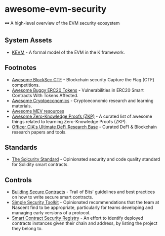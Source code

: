 # awesome-evm-security

🕶 A high-level overview of the EVM security ecosystem

## System Assets

- [KEVM](https://github.com/kframework/evm-semantics) - A formal model of the EVM in the K framework.

## Footnotes

- [Awesome BlockSec CTF](https://github.com/0xjeffsec/awesome-blocksec-ctf) - Blockchain security Capture the Flag (CTF) competitions.
- [Awesome Buggy ERC20 Tokens](https://github.com/sec-bit/awesome-buggy-erc20-tokens) - Vulnerabilities in ERC20 Smart Contracts With Tokens Affected.
- [Awesome Cryptoeconomics](https://github.com/jpantunes/awesome-cryptoeconomics) - Cryptoeconomic research and learning materials.
- [Awesome MEV resources](https://github.com/0xalpharush/awesome-MEV-resources)
- [Awesome Zero-Knowledge Proofs (ZKP)](https://github.com/matter-labs/awesome-zero-knowledge-proofs) - A curated list of awesome things related to learning Zero-Knowledge Proofs (ZKP).
- [Officer CIA's Ultimate DeFi Research Base](https://github.com/OffcierCia/ultimate-defi-research-base) - Curated DeFI & Blockchain research papers and tools.

## Standards

- [The Solcurity Standard](https://github.com/Rari-Capital/solcurity) - Opinionated security and code quality standard for Solidity smart contracts.

## Controls

- [Building Secure Contracts](https://github.com/crytic/building-secure-contracts) - Trail of Bits' guidelines and best practices on how to write secure smart contracts.
- [Simple Security Toolkit](https://github.com/nascentxyz/simple-security-toolkit) - Opinionated recommendations that the team at Nascent find to be appropriate,  particularly for teams developing and managing early versions of a protocol.
- [Smart Contract Security Registry](https://github.com/ethereum-lists/contracts) - An effort to identify deployed contracts instances given their chain and address, by listing the project they belong to.
